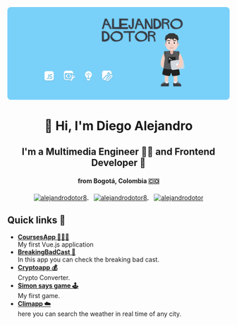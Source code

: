 ![me](https://raw.githubusercontent.com/alejandrodotor8/alejandrodotor8/master/img/portada.png)
<h1 align="center">👋 Hi, I'm Diego Alejandro</h1>
<h2 Align="Center">I'm a Multimedia Engineer 👨‍💻 and Frontend Developer 💚</h2>
<h4 align="center">from Bogotá, Colombia 🇨🇴</h4>

<p align="center">
  <a href="https://www.linkedin.com/in/alejandrodotor8/" target="_blank">
    <img align="center" src="https://cdn.jsdelivr.net/npm/simple-icons@3.0.1/icons/linkedin.svg" alt="alejandrodotor8" height="28px" width="28px" />
  </a>
  &nbsp&nbsp
  <a href="https://www.behance.net/alejandrodotor8" target="_blank">
    <img align="center" src="https://cdn.jsdelivr.net/npm/simple-icons@3.0.1/icons/behance.svg" alt="alejandrodotor8" height="35px" width="35px" />
  </a>
  &nbsp&nbsp
  <a href="https://www.instagram.com/alejandrodotor8/" target="_blank">
    <img align="center" src="https://cdn.jsdelivr.net/npm/simple-icons@3.0.1/icons/instagram.svg" alt="alejandrodotor" height="28px" width="28px" />
  </a>
</p>

<h2>Quick links 💼</h2>
<ul>
 <li>
   <a href="https://vue-courses-app.netlify.app/" target="_blank">
     <strong>CoursesApp 🧑🏽‍💻</strong>
  </a>
   <br>
   My first Vue.js application
 </li>
 <li>
   <a href="https://breakingbadcast-app.netlify.app/" target="_blank">
     <strong>BreakingBadCast 🧪</strong>
  </a>
   <br>
    In this app you can check the breaking bad cast.
 </li>
 <li>
   <a href="https://crypto-app-converter.netlify.app/" target="_blank">
     <strong>Cryptoapp 💰</strong>
  </a>
   <br>
    Crypto Converter.
 </li>
 <li>
   <a href="https://simon-says-game.netlify.app/" target="_blank">
     <strong>Simon says game 🕹️</strong>
  </a>
   <br>
    My first game.
 </li>
 <li>
   <a href="https://clima-web.netlify.app/" target="_blank">
     <strong>Climapp ☁️</strong>
  </a>
   <br>
    here you can search the weather in real time of any city.
 </li>
</ul>
